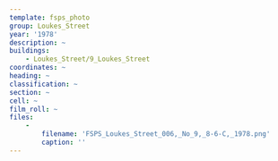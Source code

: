 ```yaml
---
template: fsps_photo
group: Loukes_Street
year: '1978'
description: ~
buildings:
    - Loukes_Street/9_Loukes_Street
coordinates: ~
heading: ~
classification: ~
section: ~
cell: ~
film_roll: ~
files:
    -
        filename: 'FSPS_Loukes_Street_006,_No_9,_8-6-C,_1978.png'
        caption: ''
---
```

